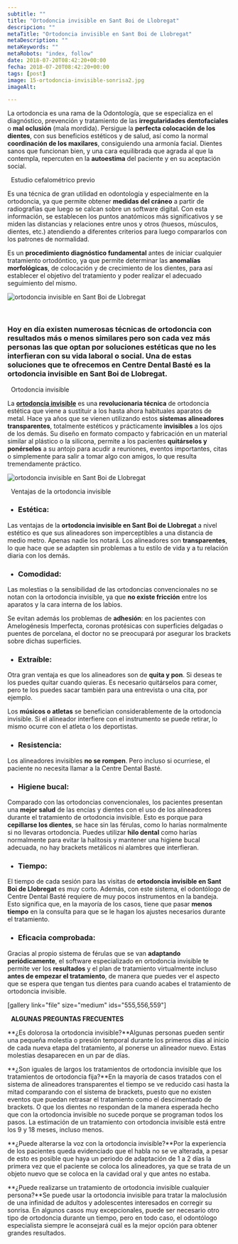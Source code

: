 ```yaml
---
subtitle: ""
title: "Ortodoncia invisible en Sant Boi de Llobregat"
descripcion: ""
metaTitle: "Ortodoncia invisible en Sant Boi de Llobregat"
metaDescription: ""
metaKeywords: ""
metaRobots: "index, follow"
date: 2018-07-20T08:42:20+00:00
fecha: 2018-07-20T08:42:20+00:00
tags: [post]
image: 15-ortodoncia-invisible-sonrisa2.jpg
imageAlt: 

---
```



La ortodoncia es una rama de la Odontología, que se especializa en el diagnóstico, prevención y tratamiento de las **irregularidades dentofaciales** o **mal oclusión** (mala mordida). Persigue la **perfecta colocación de los dientes**, con sus beneficios estéticos y de salud, así como la normal **coordinación de los maxilares**, consiguiendo una armonía facial. Dientes sanos que funcionan bien, y una cara equilibrada que agrada al que la contempla, repercuten en la **autoestima** del paciente y en su aceptación social.

 
Estudio cefalométrico previo



Es una técnica de gran utilidad en odontología y especialmente en la ortodoncia, ya que permite obtener **medidas del cráneo** a partir de radiografías que luego se calcan sobre un software digital. Con esta información, se establecen los puntos anatómicos más significativos y se miden las distancias y relaciones entre unos y otros (huesos, músculos, dientes, etc.) atendiendo a diferentes criterios para luego compararlos con los patrones de normalidad.

Es un **procedimiento diagnóstico fundamental** antes de iniciar cualquier tratamiento ortodóntico, ya que permite determinar las **anomalías morfológicas**, de colocación y de crecimiento de los dientes, para así establecer el objetivo del tratamiento y poder realizar el adecuado seguimiento del mismo.

![ortodoncia invisible en Sant Boi de Llobregat](https://centredentalbaste.com/wp-content/uploads/2018/07/ortodoncia-estudio-1024x600.jpg)

 
### Hoy en día existen numerosas técnicas de ortodoncia con resultados más o menos similares pero son cada vez más personas las que optan por **soluciones estéticas** que no les interfieran con su vida laboral o social. Una de estas soluciones que te ofrecemos en Centre Dental Basté es la **ortodoncia invisible en Sant Boi de Llobregat**.



 
Ortodoncia invisible


La [**ortodoncia invisible**](http://www.esacademic.com/dic.nsf/eswiki/1422415) es una **revolucionaria técnica** de ortodoncia estética que viene a sustituir a los hasta ahora habituales aparatos de metal.
Hace ya años que se vienen utilizando estos **sistemas alineadores transparentes**, totalmente estéticos y prácticamente **invisibles** a los ojos de los demás. Su diseño en formato compacto y fabricación en un material similar al plástico o la silicona, permite a los pacientes **quitárselos y ponérselos** a su antojo para acudir a reuniones, eventos importantes, citas o simplemente para salir a tomar algo con amigos, lo que resulta tremendamente práctico.

![ortodoncia invisible en Sant Boi de Llobregat](https://centredentalbaste.com/wp-content/uploads/2018/07/ortodoncia-invisible-1024x600.jpg)

 
Ventajas de la ortodoncia invisible


* ### Estética:




Las ventajas de la **ortodoncia invisible en Sant Boi de Llobregat** a nivel estético es que sus alineadores son imperceptibles a una distancia de medio metro. Apenas nadie los notará. Los alineadores son **transparentes**, lo que hace que se adapten sin problemas a tu estilo de vida y a tu relación diaria con los demás.
* ### Comodidad:




Las molestias o la sensibilidad de las ortodoncias convencionales no se notan con la ortodoncia invisible, ya que **no existe fricción** entre los aparatos y la cara interna de los labios.

Se evitan además los problemas de **adhesión**: en los pacientes con Amelogénesis Imperfecta, coronas protésicas con superficies delgadas o puentes de porcelana, el doctor no se preocupará por asegurar los brackets sobre dichas superficies.
* ### Extraíble:




Otra gran ventaja es que los alineadores son de **quita y pon**. Si deseas te los puedes quitar cuando quieras. Es necesario quitárselos para comer, pero te los puedes sacar también para una entrevista o una cita, por ejemplo.

Los **músicos o atletas** se benefician considerablemente de la ortodoncia invisible. Si el alineador interfiere con el instrumento se puede retirar, lo mismo ocurre con el atleta o los deportistas.
* ### Resistencia:




Los alineadores invisibles **no se rompen**. Pero incluso si ocurriese, el paciente no necesita llamar a la Centre Dental Basté.
* ### Higiene bucal:




Comparado con las ortodoncias convencionales, los pacientes presentan una **mejor salud** de las encías y dientes con el uso de los alineadores durante el tratamiento de ortodoncia invisible. Esto es porque para **cepillarse los dientes**, se hace sin las férulas, como lo harías normalmente si no llevaras ortodoncia. Puedes utilizar **hilo dental** como harías normalmente para evitar la halitosis y mantener una higiene bucal adecuada, no hay brackets metálicos ni alambres que interfieran.
* ### Tiempo:




El tiempo de cada sesión para las visitas de **ortodoncia invisible en Sant Boi de Llobregat** es muy corto. Además, con este sistema, el odontólogo de Centre Dental Basté requiere de muy pocos instrumentos en la bandeja. Esto significa que, en la mayoría de los casos, tiene que pasar **menos tiempo** en la consulta para que se le hagan los ajustes necesarios durante el tratamiento.
* ### Eficacia comprobada:




Gracias al propio sistema de férulas que se van **adaptando periódicamente**, el software especializado en ortodoncia invisible te permite ver los **resultados** y el plan de tratamiento virtualmente incluso **antes de empezar el tratamiento**, de manera que puedes ver el aspecto que se espera que tengan tus dientes para cuando acabes el tratamiento de ortodoncia invisible.


[gallery link="file" size="medium" ids="555,556,559"]

 
**ALGUNAS PREGUNTAS FRECUENTES**


**¿Es dolorosa la ortodoncia invisible?**Algunas personas pueden sentir una pequeña molestia o presión temporal durante los primeros días al inicio de cada nueva etapa del tratamiento, al ponerse un alineador nuevo. Estas molestias desaparecen en un par de días.

**¿Son iguales de largos los tratamientos de ortodoncia invisible que los tratamientos de ortodoncia fija?**En la mayoría de casos tratados con el sistema de alineadores transparentes el tiempo se ve reducido casi hasta la mitad comparando con el sistema de brackets, puesto que no existen eventos que puedan retrasar el tratamiento como el descimentado de brackets. O que los dientes no respondan de la manera esperada hecho que con la ortodoncia invisible no sucede porque se programan todos los pasos. La estimación de un tratamiento con ortodoncia invisible está entre los 9 y 18 meses, incluso menos.

**¿Puede alterarse la voz con la ortodoncia invisible?**Por la experiencia de los pacientes queda evidenciado que el habla no se ve alterada, a pesar de esto es posible que haya un periodo de adaptación de 1 a 2 días la primera vez que el paciente se coloca los alineadores, ya que se trata de un objeto nuevo que se coloca en la cavidad oral y que antes no estaba.

**¿Puede realizarse un tratamiento de ortodoncia invisible cualquier persona?**Se puede usar la ortodoncia invisible para tratar la maloclusión de una infinidad de adultos y adolescentes interesados en corregir su sonrisa. En algunos casos muy excepcionales, puede ser necesario otro tipo de ortodoncia durante un tiempo, pero en todo caso, el odontólogo especialista siempre le aconsejará cuál es la mejor opción para obtener grandes resultados.
